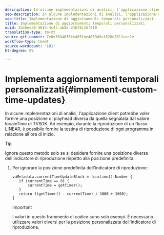 ```yaml
---
description: In alcune implementazioni di analisi, l'applicazione client potrebbe voler fornire una posizione di playhead diversa da quella segnalata dal valore localeTime di TVSDK. Ad esempio, durante la riproduzione di un flusso LINEAR, è possibile fornire la testina di riproduzione di ogni programma in relazione all'ora di inizio.
seo-description: In alcune implementazioni di analisi, l'applicazione client potrebbe voler fornire una posizione di playhead diversa da quella segnalata dal valore localeTime di TVSDK. Ad esempio, durante la riproduzione di un flusso LINEAR, è possibile fornire la testina di riproduzione di ogni programma in relazione all'ora di inizio.
seo-title: Implementazione di aggiornamenti temporali personalizzati
title: Implementazione di aggiornamenti temporali personalizzati
uuid: 2b46eca9-3815-4c44-ab5e-21678c35f410
translation-type: tm+mt
source-git-commit: 7e8df034035fe465fbe403949ef828e7811ced2e
workflow-type: tm+mt
source-wordcount: '181'
ht-degree: 0%

---
```



# Implementa aggiornamenti temporali personalizzati{#implement-custom-time-updates}

In alcune implementazioni di analisi, l&#39;applicazione client potrebbe voler fornire una posizione di playhead diversa da quella segnalata dal valore localeTime di TVSDK. Ad esempio, durante la riproduzione di un flusso LINEAR, è possibile fornire la testina di riproduzione di ogni programma in relazione all&#39;ora di inizio.

>[!TIP]
>
>Ignora questo metodo solo se si desidera fornire una posizione diversa dell&#39;indicatore di riproduzione rispetto alla posizione predefinita.

1. Per ignorare la posizione predefinita dell&#39;indicatore di riproduzione:

   ```
   vaMetadata.currentTimeUpdateBlock = function():Number { 
      if (currentTime == 0) { 
          currentTime = getTimer(); 
      } 
      return ((getTimer() - currentTime) / 1000 + 1000); 
   }
   ```

   >[!IMPORTANT]
   >
   >I valori in questo frammento di codice sono solo esempi. È necessario utilizzare valori diversi per la posizione personalizzata dell&#39;indicatore di riproduzione.


